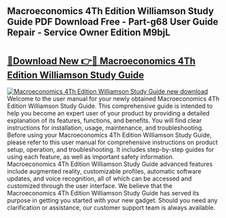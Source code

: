 ## Macroeconomics 4Th Edition Williamson Study Guide PDF Download Free - Part-g68 User Guide Repair - Service Owner Edition M9bjL

# <h2><a href="http://bc66144.oget.top/?id=Macroeconomics+4Th+Edition+Williamson+Study+Guide">🔗Download New 👉🔴 Macroeconomics 4Th Edition Williamson Study Guide</a></h2>

[![Macroeconomics 4Th Edition Williamson Study Guide new download](https://i.imgur.com/5g1atiW.png)](http://bc66144.oget.top/?id=Macroeconomics+4Th+Edition+Williamson+Study+Guide)
Welcome to the user manual for your newly obtained Macroeconomics 4Th Edition Williamson Study Guide. This comprehensive guide is intended to help you become an expert user of your product by providing a detailed explanation of its features, functions, and benefits. You will find clear instructions for installation, usage, maintenance, and troubleshooting. Before using your Macroeconomics 4Th Edition Williamson Study Guide, please refer to this user manual for comprehensive instructions on product setup, operation, and troubleshooting. It includes step-by-step guides for using each feature, as well as important safety information. Macroeconomics 4Th Edition Williamson Study Guide advanced features include augmented reality, customizable profiles, automatic software updates, and voice recognition, all of which can be accessed and customized through the user interface. We believe that the Macroeconomics 4Th Edition Williamson Study Guide has served its purpose in getting you started with your new gadget. Should you need any clarification or assistance, our customer support team is always available.
